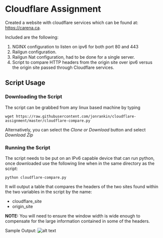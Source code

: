 # Cloudflare Assignment
Created a website with cloudflare services which can be found at: https://carena.ca. 


Included are the following: 
1. NGINX configuration to listen on ipv6 for both port 80 and 443 
2. Railgun configuration. 
3. Railgun Nat configuration, had to be done for a single server. 
4. Script to compare HTTP headers from the origin site over ipv6 versus the origin site passed through Cloudflare services.

## Script Usage

### Downloading the Script
The script can be grabbed from any linux based machine by typing
```
wget https://raw.githubusercontent.com/jonrankin/cloudflare-assignment/master/cloudflare-compare.py
```

Alternatively, you can select the *Clone or Download* button and select *Download Zip*
### Running the Script
The script needs to be put on an IPv6 capable device that can run python, once downloaded use the following line when in the same directory as the script: 
``` 
python cloudflare-compare.py 
``` 

It will output a table that compares the headers of the two sites found within the two variables in the script by the name: 
* cloudflare_site
* origin_site

**NOTE:** You will need to ensure the window width is wide enough to compensate for the large information contained in some of the headers.

Sample Output:
![alt text](https://imgur.com/3zmmEUF.png "Sample Output")
